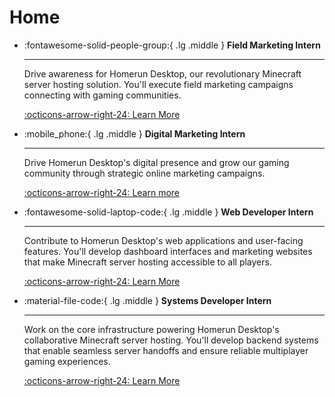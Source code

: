# Home

<div class="grid cards" markdown>

-   :fontawesome-solid-people-group:{ .lg .middle } __Field Marketing Intern__

    ---

    Drive awareness for Homerun Desktop, our revolutionary Minecraft server hosting solution. You'll execute field marketing campaigns connecting with gaming communities.

    [:octicons-arrow-right-24: Learn More](fall-internships/field-marketing.md)

-   :mobile_phone:{ .lg .middle } __Digital Marketing Intern__

    ---

    Drive Homerun Desktop's digital presence and grow our gaming community through strategic online marketing campaigns. 
   
    [:octicons-arrow-right-24: Learn more](fall-internships/digital-marketing.md)

-   :fontawesome-solid-laptop-code:{ .lg .middle } __Web Developer Intern__

    ---

    Contribute to Homerun Desktop's web applications and user-facing features. You'll develop dashboard interfaces and marketing websites that make Minecraft server hosting accessible to all players.

    [:octicons-arrow-right-24: Learn More](fall-internships/web-developer.md)

-   :material-file-code:{ .lg .middle } __Systems Developer Intern__

    ---

    Work on the core infrastructure powering Homerun Desktop's collaborative Minecraft server hosting. You'll develop backend systems that enable seamless server handoffs and ensure reliable multiplayer gaming experiences.

    [:octicons-arrow-right-24: Learn More](fall-internships/systems-developer.md)

</div>


<!-- 
<div class="jobs-grid">
  <div class="job-card">
    <h3>Digital Marketing</h3>
    <p>Part-time position</p>
    <a href="careers/digital-marketing-part-time/">View Details</a>
  </div>
  
  <div class="job-card">
    <h3>Field Marketing</h3>
    <p>Part-time position</p>
    <a href="careers/field-marketing-part-time/">View Details</a>
  </div>
  
  <div class="job-card">
    <h3>Web Developer</h3>
    <p>Part-time position</p>
    <a href="careers/web-developer-part-time/">View Details</a>
  </div>
  
  <div class="job-card">
    <h3>Systems Developer</h3>
    <p>Part-time position</p>
    <a href="careers/systems-developer-part-time/">View Details</a>
  </div>
</div> -->